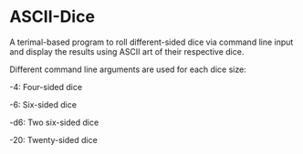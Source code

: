 # ASCII-Dice
A terimal-based program to roll different-sided dice via command line input and display the results using ASCII art of their respective dice.

Different command line arguments are used for each dice size:

-4: Four-sided dice

-6: Six-sided dice

-d6: Two six-sided dice

-20: Twenty-sided dice
